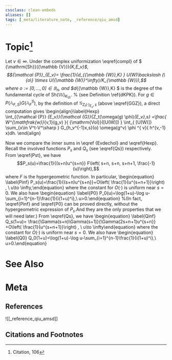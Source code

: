 ```yaml
---
cssclass: clean-embeds
aliases: []
tags: [_meta/literature_note, _reference/qiu_amsd]
---
```

# Topic[^1]





 




Let $v \in \infty$.   Under the complex uniformization \eqref{compl} of   $ {\mathrm{Sh}}({\mathbb {V}})_{K,E_v}$,   $${\mathcal {P}}_{E_v}=  \frac{1}{d_{{\mathbb {W}},K} }    U(W)\backslash (\{o\} \times  U({\mathbb {W}}^\infty)/K_{\mathbb {W}}),$$
where     $o:=[0,. . .,0]\in  {\mathbb {B}}_n$, and $d_{{\mathbb {W}},K} $ is   the degree of the fundamental cycle of  ${\mathrm{Sh}}({\mathbb {W}})_{K_{\mathbb {W}}}$. % (see Definition \ref{dKPK}). 
For $g\in P ({\mathbb {A}}_{F,S})G({\mathbb {A}}_F^{ S})$,
by    the definition of ${\mathcal {G}}_{Z_t( \cdot)_{E_v},s}$ 
(above \eqref{GGZ}), 
a direct computation gives   \begin{align}\label{Hexp}  
\int_{{\mathcal {P}} _{E_v}}{\mathcal {G}}_{Z_t(\omega(g) \phi)_{E_v},s}  =\frac{ W^{\mathfrak{w}}_{v,1}(g_v) }{ {\mathrm{Vol}}([U(W)]) }  \int_{  [U(W)]}
\sum_{x\in    V^t-V^\sharp
}  G_{h_v^{-1}x,s}(o) \omega(g^v) \phi ^{ v}(  h^{v,-1} x)dh. \end{align}  



Now we compare  the inner  sums  in \eqref {Evdechol} and  \eqref{Hexp}.  
Recall the involved functions $P_s$ and $Q_s$ (see \eqref{Qs}) respectively.  
From \eqref{Pst}, we have $$P_s(u)=\frac{1}{(s+n)u^{s+n}}  F\left( s+n, s+n, s+n+1, \frac{-1}{u}\right),$$
where $F$ is the hypergeometric function.
In particular,
\begin{equation} \label{Pinf} P_s(u)=\frac{1}{(s+n)u^{s+n}}+O\left( \frac{1}{u^{s+n+1}}\right) , \ u\to \infty,\end{equation} 
where the constant for $O(\cdot)$ is uniform near $s=0$. 
We also have 
   \begin{equation} \label{P0} P_0(u)=\log(1+u)-\log u-\sum_{i=1}^{n-1}\frac{1}{i(1+u)^i},\ u>0.\end{equation} 
%(In fact,  \eqref{Pinf} and \eqref{P0} can be proved directly, without the hypergeometric expression of $P_s$.And they are the only properties that we will need later.)
From \eqref{Qs}, we have 
    \begin{equation} \label{Qinf} Q_s(1+u)=
\frac{\Gamma(s+n)\Gamma(s+1)}{\Gamma(2s+n+1)u^{s+n}}  +O\left( \frac{1}{u^{s+n+1}}\right) , \ u\to \infty\end{equation} 
where the constant for $O(\cdot)$ is uniform near $s=0$. We also have 
   \begin{equation} \label{Q0} Q_0(1+u)=\log(1+u)-\log u-\sum_{i=1}^{n-1}\frac{1}{i(1+u)^i},\ u>0.\end{equation} 









# See Also

# Meta
## References
![[_reference_qiu_amsd]]


## Citations and Footnotes
[^1]: Citation, 106